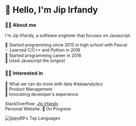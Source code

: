 # 👋 Hello, I'm Jip Irfandy

### 👨‍💻 About me

I'm Jip Irfandy, a software engineer that focuses on Javascript.  

🎈 Started programming since 2013 in high school with Pascal  
✨ Learned C/C++ and Python in 2016  
👔 Started programming career in 2018  
🎢 Used Javascript the _longest_  

### 😶‍🌫️ Interested in
🔬 What we can do more with data #dataanalytics  
🧣 Product Management  
👟 Innovating developer's experience  

<!-- 
### 🤔 Curiousity
Why does developer that focuses on creating frontend app, called "frontend"  
The one working with the server "backend"  
But we don't call the one who does 'em all "fullend"? 😂 -->

<!-- ### 🛠  Tech Stack -->

<!-- ❤️ Most loved javascript framework:
 - VueJS
 - ReactJS
 - ExpressJS -->
<!-- 
🛼 Hobbies:
 - ✍️ Writing
 - 💻 Code
 - ☕ Coffee -->

StackOverflow: [Jip Irfandy](https://stackoverflow.com/users/7494877/irfandy-jip)  
Personal Website: 🚧 On Progress

![jippy89's Top Languages](https://github-readme-stats.vercel.app/api/top-langs/?username=jippy89&layout=compact&theme=tokyonight)

<!-- ![jippy89's GitHub stats](https://github-readme-stats.vercel.app/api?username=jippy89&show_icons=true&theme=tokyonight)   -->


<!--
**jippy89/jippy89** is a ✨ _special_ ✨ repository because its `README.md` (this file) appears on your GitHub profile.

Here are some ideas to get you started:

- 🔭 I’m currently working on ...
- 🌱 I’m currently learning ...
- 👯 I’m looking to collaborate on ...
- 🤔 I’m looking for help with ...
- 💬 Ask me about ...
- 📫 How to reach me: ...
- 😄 Pronouns: ...
- ⚡ Fun fact: ...
-->
